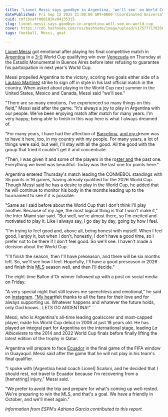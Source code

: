 ```yaml
---
title: "Lionel Messi says goodbye in Argentina, 'we'll see' on World Cup"
datePublished: Fri Sep 12 2025 21:00:00 GMT+0000 (Coordinated Universal Time)
cuid: cmfibxafr000102kv84j353j5
slug: lionel-messi-says-goodbye-in-argentina-well-see-on-world-cup
cover: https://cdn.hashnode.com/res/hashnode/image/upload/v1757771703587/9367138b-e7d6-496b-be25-30b02f55358c.jpeg
tags: football, Messi, goat

---
```


[Lionel Messi](http://espn.com/soccer/player/_/id/45843/lionel-messi) got emotional after playing his final competitive match in [Argentina](https://www.espn.com/soccer/team?id=202) in a [3-0](https://www.espn.com/soccer/match/_/gameId/684658/venezuela-argentina) World Cup qualifying win over [Venezuela](https://www.espn.com/soccer/team?id=213) on Thursday at the Estadio Monumental in Buenos Aires before later refusing to guarantee his participation in next year's World Cup.

Messi propelled Argentina to the victory, scoring two goals either side of a [Lautaro Martínez](http://espn.com/soccer/player/_/id/219713/lautaro-martinez) strike to sign off in style in his last official match in the country. When asked about playing in the World Cup next summer in the United States, Mexico and Canada, Messi said "we'll see."

"There are so many emotions, I've experienced so many things on this field," Messi said after the game. "It's always a joy to play in Argentina with our people. We've been enjoying match after match for many years. I'm very happy; being able to finish in this way here is what I always dreamed of.

"For many years, I have had the affection of [Barcelona](https://www.espn.com/soccer/team?id=83), [and my d](https://www.espn.com/soccer/team?id=83)ream was to have it here, too, in my country with my people. For many years, a lot of things were said, but well, I'll stay with all the good. All the good with the group that tried it couldn't get it and concentrate.

"Then, I was given it and some of the players in the ro[ster and](https://www.espn.com/soccer/team?id=83) the past one. Everything we lived was beautiful. Today was the last one for points here."

Argentina entered Thursday's match leading the CONMEBOL standings with 35 points in 16 games, having already qualified for the 2026 World Cup. Though Messi said he has a desire to play in the World Cup, he added that he will continue to monitor his body in the months leading up to the tournament to see if it is possible.

"Same as I said before about the World Cup that I don't think I'll play another. Because of my age, the most logical thing is that I won't make it," the Inter Miami star said. "But well, we're almost there, so I'm excited and motivated to play it. Like I always say, I go day by day, going by how I feel.

"I'm trying to feel good and, above all, being honest with myself. When I feel good, I enjoy it, but when I don't, honestly, I don't have a good time, so I prefer not to be there if I don't feel good. So we'll see. I haven't made a decision about the World Cup.

"I'll finish the season, then I'll have preseason, and there will be six months left. So, we'll see how I feel. Hopefully, I'll have a good preseason in 2026 and finish this [MLS](https://www.espn.com/soccer/league/_/name/USA.1) season well, and then I'll decide."

The eight-time Ballon d'Or winner followed up with a post on social media on Friday.

"A very special night that still leaves me speechless and emotional," he said on [Instagram](https://www.instagram.com/p/DOOZqk1jJhD/?img_index=1). ["My hear](https://www.instagram.com/p/DOOZqk1jJhD/?img_index=1)tfelt thanks to all the fans for their love and for always supporting us. Whatever happens and whatever the future holds, only God knows.. LETS GO ARGENTINA!"

Messi, who is Argentina's all-time leading goalscorer and most-capped player, made his World Cup debut in 2006 at just 18 years old. He has played an integral part for Argentina on the international stage, leading *La Albiceleste* to the 2014 and 2022 World Cup finals before finally lifting the latest edition of the trophy in Qatar.

Argentina will prepare to face [Ecuador](https://www.espn.com/soccer/team?id=209) in the final game of the FIFA window in Guayaquil. Messi said after the game that he will not play in his team's final qualifier.

"I spoke with \[Argentina head coach Lionel\] Scaloni, and he decided that I should rest, not travel to Ecuador because I'm recovering from a \[hamstring\] injury," Messi said.

"We prefer to avoid the trip and prepare for what's coming up well-rested. We're preparing to win the MLS, and that's a goal. We have a friendly in October, and we'll meet again."

*Information from ESPN's Adriana Garcia contributed to this report.*